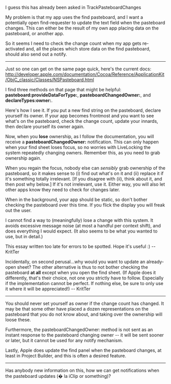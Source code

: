 I guess this has already been asked in TrackPasteboardChanges

My problem is that my app uses the find pasteboard, and I want a potentially open find-requester to update the text field when the pasteboard changes. This can either be the result of my own app placing data on the pasteboard, or another app.

So it seems I need to check the change count when my app gets re-activated and, all the places which store data on the find pasteboard, should also send out a notify.

----

Just so one can get on the same page quick, here's the current docs:
http://developer.apple.com/documentation/Cocoa/Reference/ApplicationKit/ObjC_classic/Classes/NSPasteboard.html

I find three methods on that page that might be helpful: **pasteboard:provideDataForType:**, **pasteboardChangedOwner:**, and **declareTypes:owner:**.

Here's how I see it. If you put a new find string on the pasteboard, declare yourself its owner. If your app becomes frontmost and you want to see what's on the pasteboard, check the change count, update your innards, then declare yourself its owner again.

Now, when you **lose** ownership, as I follow the documentation, you will receive a **pasteboardChangedOwner:** notification. This can only happen when your find sheet loses focus, so no worries with LiveLock<nowiki/>ing the system repeatedly changing owners. Remember this, as you need to grab ownership again.

When you regain the focus, nobody else can *sensibly* grab ownership of the pasteboard, so it makes sense to (i) find out what's on it and (ii) replace it if it's something totally irrelevant. [If you disagree with (ii), think about it, and then post why below.] If it's not irrelevant, use it. Either way, you will also let other apps know they need to check for changes later.

When in the background, your app should be static, so don't bother checking the pasteboard over this time. If you flick the display you will freak out the user.

I cannot find a way to (meaningfully) lose a change with this system. It avoids excessive message noise (at most a handful per context shift), and does everything I would expect. (It also seems to be what you wanted to use, but in detail.)

This essay written too late for errors to be spotted. Hope it's useful :) -- KritTer

Incidentally, on second perusal...why would you want to update an already-open sheet? The other alternative is thus to not bother checking the pasteboard **at all** except when you open the find sheet. (If Apple does it differently, that's their choice, not one you strictly have to follow. Especially if the implementation cannot be perfect. If nothing else, be sure to only use it where it will be appreciated!) -- KritTer

----

You should never set yourself as owner if the change count has changed. It may be that some other have placed a dozen representations on the pasteboard that you do not know about, and taking over the ownership will loose these.

Furthermore, the pasteboardChangedOwner: method is not sent as an instant response to the pasteboard changing owner -- it will be sent sooner or later, but it cannot be used for any notify mechanism.

Lastly, Apple does update the find panel when the pasteboard changes, at least in Project Builder, and this is often a desired feature.

----
Has anybody new information on this, how we can get notifications when the pasteboard updates (� la iClip or something)?
